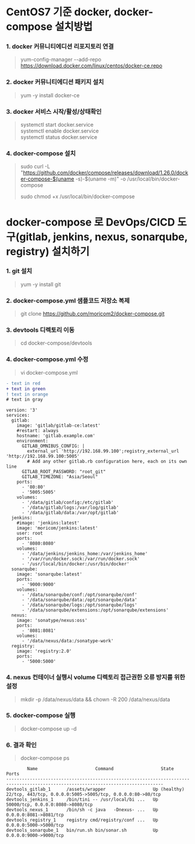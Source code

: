 # CentOS7 기준 docker, docker-compose 설치방법

### 1. docker 커뮤니티에디션  리포지토리 연결 
> yum-config-manager --add-repo https://download.docker.com/linux/centos/docker-ce.repo  

### 2. docker 커뮤니티에디션 패키지 설치 
> yum -y install docker-ce  

### 3. docker 서비스 시작/활성/상태확인 
> systemctl start docker.service  
> systemctl enable docker.service  
> systemctl status docker.service  

### 4. docker-compose 설치 
> sudo curl -L "https://github.com/docker/compose/releases/download/1.26.0/docker-compose-$(uname -s)-$(uname -m)" -o /usr/local/bin/docker-compose  
>
> sudo chmod +x /usr/local/bin/docker-compose  


# docker-compose 로 DevOps/CICD 도구(gitlab, jenkins, nexus, sonarqube, registry) 설치하기

### 1. git 설치
> yum -y install git  

### 2. docker-compose.yml 샘플코드 저장소 복제
> git clone https://github.com/moricom2/docker-compose.git  

### 3. devtools 디렉토리 이동
> cd docker-compose/devtools  

### 4. docker-compose.yml 수정
> vi docker-compose.yml
>> 
```diff
- text in red
+ text in green
! text in orange
# text in gray
```

    version: '3'
    services:
      gitlab:
        image: 'gitlab/gitlab-ce:latest'
        #restart: always
        hostname: 'gitlab.example.com'
        environment:
          GITLAB_OMNIBUS_CONFIG: |
            external_url 'http://192.168.99.100';registry_external_url 'http://192.168.99.100:5005'
            # Add any other gitlab.rb configuration here, each on its own line
          GITLAB_ROOT_PASSWORD: "root_git"
          GITLAB_TIMEZONE: "Asia/Seoul"  
        ports:
          - '80:80'
          - '5005:5005'
        volumes:
          - '/data/gitlab/config:/etc/gitlab'
          - '/data/gitlab/logs:/var/log/gitlab'
          - '/data/gitlab/data:/var/opt/gitlab'    
      jenkins:
        #image: 'jenkins:latest'
        image: 'moricom/jenkins:latest'
        user: root
        ports:
          - '8080:8080'
        volumes:
          - '/data/jenkins/jenkins_home:/var/jenkins_home'
          - '/var/run/docker.sock:/var/run/docker.sock'
          - '/usr/local/bin/docker:/usr/bin/docker'
      sonarqube:
        image: 'sonarqube:latest'
        ports:
          - '9000:9000'
        volumes:
          - '/data/sonarqube/conf:/opt/sonarqube/conf'
          - '/data/sonarqube/data:/opt/sonarqube/data'
          - '/data/sonarqube/logs:/opt/sonarqube/logs'
          - '/data/sonarqube/extensions:/opt/sonarqube/extensions'
      nexus:
        image: 'sonatype/nexus:oss'
        ports:
          - '8081:8081'
        volumes:
          - '/data/nexus/data:/sonatype-work'      
      registry:
        image: 'registry:2.0'
        ports:
          - '5000:5000'  

### 4. nexus 컨테이너 실행시 volume 디렉토리 접근권한 오류 방지를 위한 설정
> mkdir -p /data/nexus/data && chown -R 200 /data/nexus/data  

### 5. docker-compose 실행
> docker-compose up -d  

### 6. 결과 확인
> docker-compose ps  
>> 

            Name                      Command                  State                                  Ports
    ----------------------------------------------------------------------------------------------------------------------------------  
    devtools_gitlab_1      /assets/wrapper                  Up (healthy)   22/tcp, 443/tcp, 0.0.0.0:5005->5005/tcp, 0.0.0.0:80->80/tcp  
    devtools_jenkins_1     /bin/tini -- /usr/local/bi ...   Up             50000/tcp, 0.0.0.0:8080->8080/tcp  
    devtools_nexus_1       /bin/sh -c java   -Dnexus- ...   Up             0.0.0.0:8081->8081/tcp  
    devtools_registry_1    registry cmd/registry/conf ...   Up             0.0.0.0:5000->5000/tcp  
    devtools_sonarqube_1   bin/run.sh bin/sonar.sh          Up             0.0.0.0:9000->9000/tcp  
